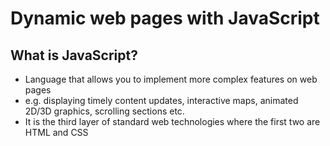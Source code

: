 # Dynamic web pages with JavaScript

## What is JavaScript?
- Language that allows you to implement more complex features on web pages
- e.g. displaying timely content updates, interactive maps, animated 2D/3D graphics, scrolling sections etc.
- It is the third layer of standard web technologies where the first two are HTML and CSS
